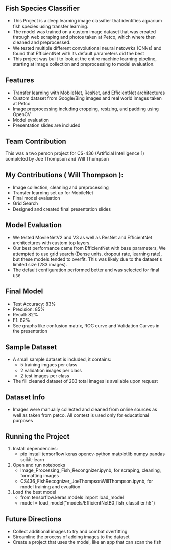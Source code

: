 ## Fish Species Classifier
- This Project is a deep learning image classifier that identifies aquarium fish species using transfer learning.
- The model was trained on a custom image dataset that was created through web scraping and photos taken at Petco, which where then cleaned and preprocessed.
- We tested multiple different convolutional neural netowrks (CNNs) and found that EfficientNet with its default parameters did the best
- This project was built to look at the entire machine learning pipeline, starting at image collection and preprocessing to model evaluation. 

## Features
- Transfer learning with MobileNet, ResNet, and EfficientNet architectures
- Custom dataset from Google/Bing images and real world images taken at Petco
- Image preprocessing including cropping, resizing, and padding using OpenCV
- Model evaluation
- Presentation slides are included

## Team Contribution
This was a two person project for CS-436 (Artificial Intelligence 1) completed by Joe Thompson and Will Thompson
## My Contributions ( Will Thompson ):
- Image collection, cleaning and preprocessing
- Transfer learning set up for MobileNet
- Final model evaluation
- Grid Search
- Designed and created final presentation slides

## Model Evaluation
- We tested MovileNetV2 and V3 as well as ResNet and EfficientNet architectures with custom top layers.
- Our best performance came from EfficientNet with base parameters, We attempted to use grid search (Dense units, dropout rate, learning rate), but these models tended to overfit. This was likely due to the dataset's limited size (283 images).
- The default configuration performed better and was selected for final use
## Final Model
- Test Accuracy: 83%
- Precision: 85%
- Recall: 82%
- F1: 82%
- See graphs like confusion matrix, ROC curve and Validation Curves in the presentation

## Sample Dataset
- A small sample dataset is included, it contains:
   - 5 training imgaes per class
   - 2 validation images per class
   - 2 test images per class
- The fill cleaned dataset of 283 total images is available upon request
## Dataset Info
- Images were manually collected and cleaned from online sources as well as taken from petco. All contest is used only for educational purposes
## Running the Project
1. Install dependencies:
   - pip install tensorflow keras opencv-python matplotlib numpy pandas scikit-learn
2. Open and run notebooks
   - Image_Processing_Fish_Recongnizer.ipynb, for scraping, cleaning, formatting images
   - CS436_FishRecognizer_JoeThompsonWillThompson.ipynb, for model training and evualtion
3. Load the best model
   - from tensorflow.keras.models import load_model
   - model = load_model("models/EfficientNetB0_fish_classifier.h5")

## Future Directions 
- Collect additional images to try and combat overfitting
- Streamline the process of adding images to the dataset
- Create a project that uses the model, like an app that can scan the fish 
